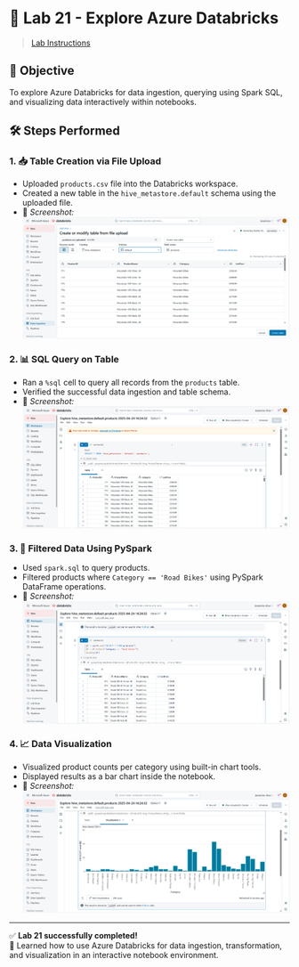 # 🧪 Lab 21 - Explore Azure Databricks

> [Lab Instructions](https://microsoftlearning.github.io/mslearn-databricks/Instructions/Exercises/LA-01-Explore-Azure-Databricks.html)

## 📌 Objective
To explore Azure Databricks for data ingestion, querying using Spark SQL, and visualizing data interactively within notebooks.

## 🛠️ Steps Performed

### 1. 📥 Table Creation via File Upload
- Uploaded `products.csv` file into the Databricks workspace.
- Created a new table in the `hive_metastore.default` schema using the uploaded file.
- 📸 *Screenshot:*  
  ![createtable](./createtable.PNG)

### 2. 📊 SQL Query on Table
- Ran a `%sql` cell to query all records from the `products` table.
- Verified the successful data ingestion and table schema.
- 📸 *Screenshot:*  
  ![sql](./sql.PNG)

### 3. 🧠 Filtered Data Using PySpark
- Used `spark.sql` to query products.
- Filtered products where `Category == 'Road Bikes'` using PySpark DataFrame operations.
- 📸 *Screenshot:*  
  ![roadbikes](./roadbikes.PNG)

### 4. 📈 Data Visualization
- Visualized product counts per category using built-in chart tools.
- Displayed results as a bar chart inside the notebook.
- 📸 *Screenshot:*  
  ![visualization2](./visualization2.PNG)

---

✅ **Lab 21 successfully completed!**  
🚀 Learned how to use Azure Databricks for data ingestion, transformation, and visualization in an interactive notebook environment.

